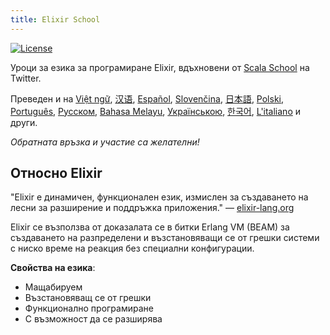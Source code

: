 ```yaml
---
title: Elixir School
---
```


[![License](//img.shields.io/badge/license-MIT-brightgreen.svg)](http://opensource.org/licenses/MIT)

Уроци за езика за програмиране Elixir, вдъхновени от [Scala School](http://twitter.github.io/scala_school/) на Twitter.

Преведен и на [Việt ngữ][vi], [汉语][cn], [Español][es], [Slovenčina][sk], [日本語][ja], [Polski][pl], [Português][pt], [Русском][ru], [Bahasa Melayu][ms], [Українською][uk], [한국어][ko], [L'italiano][it] и други.

  [cn]: /cn/
  [es]: /es/
  [it]: /it/
  [ja]: /ja/
  [ko]: /ko/
  [pl]: /pl/
  [pt]: /pt/
  [ru]: /ru/
  [sk]: /sk/
  [vi]: /vi/
  [ms]: /ms/
  [uk]: /uk/

_Обратната връзка и участие са желателни!_

## Относно Elixir

"Elixir е динамичен, функционален език, измислен за създаването на лесни за разширение и поддръжка приложения." — [elixir-lang.org](http://elixir-lang.org/)

Elixir се възползва от доказалата се в битки Erlang VM (BEAM) за създаването на разпределени и възстановяващи се от грешки системи с ниско време на реакция без специални конфигурации.

__Свойства на езика__:

+ Мащабируем
+ Възстановяващ се от грешки
+ Функционално програмиране
+ С възможност да се разширява
